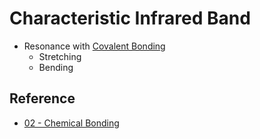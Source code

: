 # Characteristic Infrared Band

* Resonance with [Covalent Bonding](../Covalent%20Bonding.md)
  * Stretching
  * Bending

## Reference

* [02 - Chemical Bonding](../../../../../00%20-%20Summary/SCCH105%20-%20General%20Chemistry/02%20-%20Chemical%20Bonding.md)
